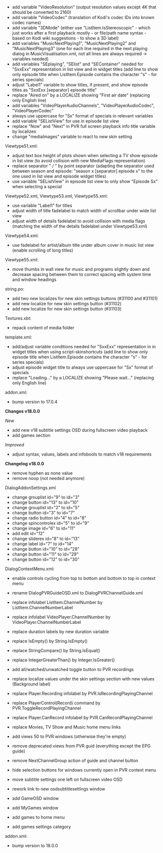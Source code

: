 - add variable "VideoResolution" (output resolution values except 4K that should be converted to 2160)
- add variable "VideoCodec" (translation of Kodi's codec IDs into known codec names)
- add variable "3DMode" (either use "ListItem.IsStereoscopic" - which just works after a first playback mostly - or file/path name syntax - based on Kodi wiki suggestions - to show a 3D label)
- add variables "MusicNextPlaying1", "MusicNextPlaying2" and "MusicNextPlaying3" (one for each line required in the next playing dialog in MusicVisualisation.xml, not all lines are always required -> variables needed)
- add variables "SEplaying", "SElist" and "SEContainer" needed for "SxxExx" representation in list view and in widget titles (add line to show only episode title when ListItem.Episode contains the character "s" - for series specials)
- adjust "Label1" variable to show titles, if present, and show episode titles as "SxxExx [separator] episode title"
- replace "Aired on" by a LOCALIZE showing "First air date" (replacing only English line)
- add variables "VideoPlayerAudioChannels", "VideoPlayerAudioCodec", "VideoPlayerCodec"
- always use uppercase for "Sx" format of specials in relevant variables
- add variable "SEListView" for use in episode list view
- replace "Now" and "Next" in PVR full screen playback info title variable by localizes
- change "mediaImages" variable to react to new skin setting
 
Viewtype51.xml:
- adjust text box height of plots shown when selecting a TV show episode in list view (to avoid collision with new MediaFlags representation)
- replace separator " / " by point separator (adapting the separator used between season and episode: "season x [separator] episode x" to the one used in list view and episode widget titles)
- use variable "SEListView" in episode list view to only show "Episode Sx" when selecting a special
 
Viewtype52.xml, Viewtype53.xml, Viewtype55.xml:
- use variable "Label1" for titles
- adjust width of title fadelabel to match width of scrollbar under wide list view
- adjust width of details fadelabel to avoid collision with media flags (matching the width of the details fadelabel under Viewtype53.xml)
 
Viewtype54.xml:
- use fadelabel for artist/album title under album cover in music list view (enable scrolling of long titles)
 
Viewtype55.xml:
- move thumbs in wall view for music and programs slightly down and decrease spacing between them to correct spacing with system time and window headings
 
string.po:
- add two new localizes for new skin settings buttons (#31100 and #31101)
- add new localize for new skin settings button (#31102)
- add new localize for new skin settings button (#31103)
 
Textures.xbt:
- repack content of media folder
 
template.xml:
- add/adjust variable conditions needed for "SxxExx" representation in in widget titles when using script-skinshortcuts (add line to show only episode title when ListItem.Episode contains the character "s" - for series specials)
- adjust episode widget title to always use uppercase for "Sx" format of specials
- replace "Loading…" by a LOCALIZE showing "Please wait…" (replacing only English line)
 
addon.xml:
- bump version to 17.0.4

**Changes v18.0.0**

_New_
- add new v18 subtitle settings OSD during fullscreen video playback
- add games section

_Improved_
- adjust syntax, values, labels and infobools to match v18 requirements

**Changelog v18.0.0**

- remove hyphen as none value
- remove <onclick>noop</onclick> (not needed anymore)

DialogAddonSettings.xml
- change grouplist id="9" to id="3"
- change button id="13" to id="10"
- change grouplist id="2" to id="5"
- change button id="3" to id="7"
- change radio button id="4" to id="8"
- change spincontrolex id="5" to id="9"
- change image id="6" to id="11"
- add edit id="12"
- change sliderex id="8" to id="13"
- change label id="7" to id="14"
- change button id="10" to id="28"
- change button id="11" to id="29"
- change button id="12" to id="30"

DialogContextMenu.xml:
- enable controls cycling from top to bottom and bottom to top in context menu

- rename DialogPVRGuideOSD.xml to DialogPVRChannelGuide.xml
- replace infolabel ListItem.ChannelNumber by ListItem.ChannelNumberLabel
- replace infolabel VideoPlayer.ChannelNumber by VideoPlayer.ChannelNumberLabel
- replace duration labels by new duration variable
- replace IsEmpty() by String.IsEmpty()
- replace StringCompare() by String.IsEqual()
- replace IntegerGreaterThan() by Integer.IsGreater()
- add all/watched/unwatched toggle button to PVR recordings
- replace localize values under the skin settings section with new values (Background label)
- replace Player.Recording infolabel by PVR.IsRecordingPlayingChannel
- replace PlayerControl(Record) command by PVR.ToggleRecordPlayingChannel
- replace Player.CanRecord infolabel by PVR.CanRecordPlayingChannel
- replace Movies, TV Show and Music home menu links
- add views 50 to PVR windows (otherwise they're empty)
- remove deprecated views from PVR guid (everything except the EPG guide)
- remove NextChannelGroup action of guide and channel button
- hide selection buttons for windows currently open in PVR context menu
- move subtitle settings one left on fullscreen video OSD
- rework link to new osdsubtitlesettings window
- add GameOSD window
- add MyGames window
- add games to home menu
- add games settings category

addon.xml:
- bump version to 18.0.0